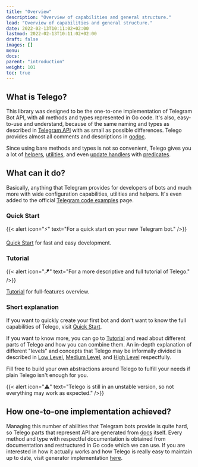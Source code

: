 ```yaml
---
title: "Overview"
description: "Overview of capabilities and general structure."
lead: "Overview of capabilities and general structure."
date: 2022-02-13T10:11:02+02:00
lastmod: 2022-02-13T10:11:02+02:00
draft: false
images: []
menu:
docs:
parent: "introduction"
weight: 101
toc: true
---
```


## What is Telego?

This library was designed to be the one-to-one implementation of Telegram Bot API, with all methods and types
represented in Go code.
It's also, easy-to-use and understand, because of the same naming and types as described
in [Telegram API](https://core.telegram.org/bots/api) with as small as possible differences.
Telego provides almost all comments and descriptions in [godoc](https://pkg.go.dev/github.com/mymmrac/telego).

Since using bare methods and types is not so convenient, Telego gives you a lot
of [helpers](/content/docs/helpers/updates-long-pulling.md),
[utilities](/content/docs/utilities/utilities-basics.md),
and even [update handlers](/content/docs/handlers/handlers-basics.md) with
[predicates](/content/docs/handlers/predicates.md).

## What can it do?

Basically, anything that Telegram provides for developers of bots and much more with wide configuration capabilities,
utilities and helpers.
It's even added to the official [Telegram code examples](https://core.telegram.org/bots/samples#go) page.

### Quick Start

{{< alert icon="⚡️" text="For a quick start on your new Telegram bot." />}}

[Quick Start](/content/docs/introduction/quick-start.md) for fast and easy development.

### Tutorial

{{< alert icon="🪁" text="For a more descriptive and full tutorial of Telego." />}}

[Tutorial](/content/docs/introduction/tutorial.md) for full-features overview.

### Short explanation

If you want to quickly create your first bot and don't want to know the full capabilities of Telego, visit
[Quick Start](/content/docs/introduction/quick-start.md).

If you want to know more, you can go to [Tutorial](/content/docs/introduction/tutorial.md) and read about different
parts of Telego and how you can combine them.
An in-depth explanation of different "levels" and concepts that Telego may be informally divided is described in
[Low Level](/content/docs/levels/low-level.md), [Medium Level](/content/docs/levels/medium-level.md), and
[High Level](/content/docs/levels/high-level.md) respectfully.

Fill free to build your own abstractions around Telego to fulfill your needs if plain Telego isn't enough for you.

{{< alert icon="⚠️" text="Telego is still in an unstable version, so not everything may work as expected." />}}

## How one-to-one implementation achieved?

Managing this number of abilities that Telegram bots provide is quite hard, so Telego parts that represent API are
generated from [docs](https://core.telegram.org/bots/api) itself.
Every method and type with respectful documentation is obtained from documentation and restructured in Go code which
we can use.
If you are interested in how it actually works and how Telego is really easy to maintain up to date,
visit generator implementation [here](https://github.com/mymmrac/telego/tree/main/internal/generator).
